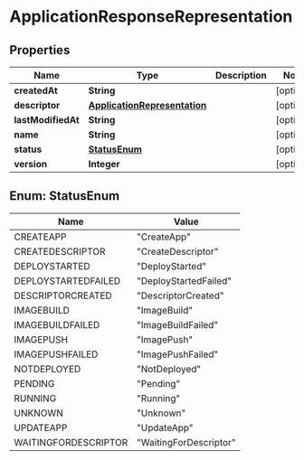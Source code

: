 # ApplicationResponseRepresentation

## Properties
Name | Type | Description | Notes
------------ | ------------- | ------------- | -------------
**createdAt** | **String** |  |  [optional]
**descriptor** | [**ApplicationRepresentation**](ApplicationRepresentation.md) |  |  [optional]
**lastModifiedAt** | **String** |  |  [optional]
**name** | **String** |  |  [optional]
**status** | [**StatusEnum**](#StatusEnum) |  |  [optional]
**version** | **Integer** |  |  [optional]

<a name="StatusEnum"></a>
## Enum: StatusEnum
Name | Value
---- | -----
CREATEAPP | &quot;CreateApp&quot;
CREATEDESCRIPTOR | &quot;CreateDescriptor&quot;
DEPLOYSTARTED | &quot;DeployStarted&quot;
DEPLOYSTARTEDFAILED | &quot;DeployStartedFailed&quot;
DESCRIPTORCREATED | &quot;DescriptorCreated&quot;
IMAGEBUILD | &quot;ImageBuild&quot;
IMAGEBUILDFAILED | &quot;ImageBuildFailed&quot;
IMAGEPUSH | &quot;ImagePush&quot;
IMAGEPUSHFAILED | &quot;ImagePushFailed&quot;
NOTDEPLOYED | &quot;NotDeployed&quot;
PENDING | &quot;Pending&quot;
RUNNING | &quot;Running&quot;
UNKNOWN | &quot;Unknown&quot;
UPDATEAPP | &quot;UpdateApp&quot;
WAITINGFORDESCRIPTOR | &quot;WaitingForDescriptor&quot;
